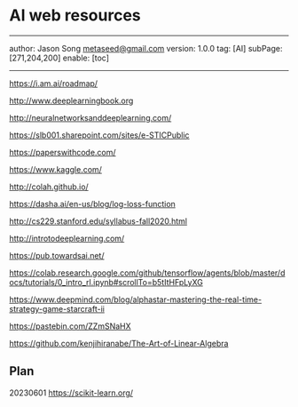 # AI web resources
---
author: Jason Song <metaseed@gmail.com>
version: 1.0.0
tag: [AI]
subPage: [271,204,200]
enable: [toc]

---
https://i.am.ai/roadmap/

http://www.deeplearningbook.org

http://neuralnetworksanddeeplearning.com/

https://slb001.sharepoint.com/sites/e-STICPublic

https://paperswithcode.com/

https://www.kaggle.com/

http://colah.github.io/

https://dasha.ai/en-us/blog/log-loss-function

http://cs229.stanford.edu/syllabus-fall2020.html

http://introtodeeplearning.com/

https://pub.towardsai.net/

https://colab.research.google.com/github/tensorflow/agents/blob/master/docs/tutorials/0_intro_rl.ipynb#scrollTo=b5tItHFpLyXG

https://www.deepmind.com/blog/alphastar-mastering-the-real-time-strategy-game-starcraft-ii

https://pastebin.com/ZZmSNaHX

https://github.com/kenjihiranabe/The-Art-of-Linear-Algebra
## Plan

20230601
https://scikit-learn.org/